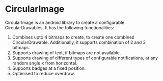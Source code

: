 # CircularImage
CircularImage is an android library to create a configurable CircularDrawables. It has the following functionalities:

1. Combines upto 4 bitmaps to create, to create one combined CircularDrawable. Additionally, it supports combination of 2 and 3 bitmaps.
2. Supports drawing of text, if bitmaps are not available.
3. Supports drawing of different types of configurable notifications, at any random angle x from horizontal.
4. Supports badges at a fixed position.
5. Optimised to reduce overdraw.
